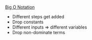 
<a href="https://www.youtube.com/watch?v=v4cd1O4zkGw">Big O Notation</a>
- Different steps get added
- Drop constants
- Different inputs => different variables
- Drop non-dominate terms
